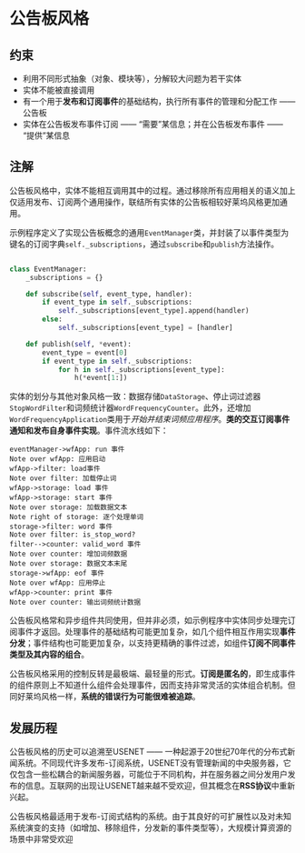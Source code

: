 # 公告板风格

## 约束

- 利用不同形式抽象（对象、模块等），分解较大问题为若干实体
- 实体不能被直接调用
- 有一个用于**发布和订阅事件**的基础结构，执行所有事件的管理和分配工作 —— 公告板
- 实体在公告板发布事件订阅 —— “需要”某信息；并在公告板发布事件 —— “提供”某信息

## 注解

公告板风格中，实体不能相互调用其中的过程。通过移除所有应用相关的语义加上仅适用发布、订阅两个通用操作，联结所有实体的公告板相较好莱坞风格更加通用。

示例程序定义了实现公告板概念的通用`EventManager`类，并封装了以事件类型为键名的订阅字典`self._subscriptions`，通过`subscribe`和`publish`方法操作。

``` python

class EventManager:
    _subscriptions = {}

    def subscribe(self, event_type, handler):
        if event_type in self._subscriptions:
            self._subscriptions[event_type].append(handler)
        else:
            self._subscriptions[event_type] = [handler]

    def publish(self, *event):
        event_type = event[0]
        if event_type in self._subscriptions:
            for h in self._subscriptions[event_type]:
                h(*event[1:])
```

实体的划分与其他对象风格一致：数据存储`DataStorage`、停止词过滤器`StopWordFilter`和词频统计器`WordFrequencyCounter`。此外，还增加`WordFrequencyApplication`类用于*开始并结束词频应用程序*。**类的交互订阅事件通知和发布自身事件实现**。事件流水线如下：

```sequence
eventManager->wfApp: run 事件
Note over wfApp: 应用启动
wfApp->filter: load事件
Note over filter: 加载停止词
wfApp->storage: load 事件
wfApp->storage: start 事件
Note over storage: 加载数据文本
Note right of storage: 逐个处理单词
storage->filter: word 事件
Note over filter: is_stop_word?
filter-->counter: valid_word 事件
Note over counter: 增加词频数据
Note over storage: 数据文本末尾
storage->wfApp: eof 事件
Note over wfApp: 应用停止
wfApp->counter: print 事件
Note over counter: 输出词频统计数据
```

公告板风格常和异步组件共同使用，但并非必须，如示例程序中实体同步处理完订阅事件才返回。处理事件的基础结构可能更加复杂，如几个组件相互作用实现**事件分发**；事件结构也可能更加复杂，以支持更精确的事件过滤，如组件**订阅不同事件类型及其内容的组合**。

公告板风格采用的控制反转是最极端、最轻量的形式。**订阅是匿名的**，即生成事件的组件原则上不知道什么组件会处理事件，因而支持非常灵活的实体组合机制。但同好莱坞风格一样，**系统的错误行为可能很难被追踪**。

## 发展历程

公告板风格的历史可以追溯至USENET —— 一种起源于20世纪70年代的分布式新闻系统。不同现代许多发布-订阅系统，USENET没有管理新闻的中央服务器，它仅包含一些松耦合的新闻服务器，可能位于不同机构，并在服务器之间分发用户发布的信息。互联网的出现让USENET越来越不受欢迎，但其概念在**RSS协议**中重新兴起。

公告板风格最适用于发布-订阅式结构的系统。由于其良好的可扩展性以及对未知系统演变的支持（如增加、移除组件，分发新的事件类型等），大规模计算资源的场景中非常受欢迎
